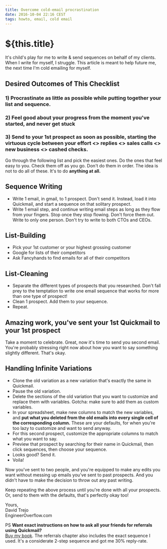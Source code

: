 ```yaml
---
title: Overcome cold-email procrastination
date: 2016-10-04 22:16 CEST
tags: howto, email, cold email
---
```

# ${this.title}

It's child's play for me to write & send sequences on behalf of my clients. When I write for myself, I struggle. This article is meant to help future me, the next time I'm cold emailing for myself.

## Desired Outcomes of This Checklist

### 1) Procrastinate as little as possible while putting together your list and sequence.

### 2) Feel good about your progress from the moment you've started, and never get stuck

### 3) Send to your 1st prospect as soon as possible, starting the virtuous cycle between your effort <> replies <> sales calls <> new business <> cashed checks.

Go through the following list and pick the easiest ones. Do the ones that feel easy to you. Check them off as you go. Don't do them in order. The idea is not to do all of these. It's to do **anything at all.**

## Sequence Writing
- Write 1 email, in gmail, to 1 prospect. Don't send it. Instead, load it into Quickmail, and start a sequence on that solitary prospect.
- Write 1 email step, and continue writing email steps as long as they flow from your fingers. Stop once they stop flowing. Don't force them out. Write to only one person. Don't try to write to both CTOs and CEOs.

## List-Building
- Pick your 1st customer or your highest grossing customer
- Google for lists of their competitors
- Ask Fancyhands to find emails for all of their competitors

## List-Cleaning
- Separate the different types of prospects that you researched. Don't fall prey to the temptation to write one email sequence that works for more than one type of prospect!
- Clean 1 prospect. Add them to your sequence.
- Repeat.

## Amazing work, you've sent your 1st Quickmail to your 1st prospect
Take a moment to celebrate. Great, now it's time to send you second email. You're probably stressing right now about how you want to say something slightly different. That's okay.

## Handling Infinite Variations
- Clone the old variation as a new variation that's exactly the same in Quickmail.
- Pause the old variation.
- Delete the sections of the old variation that you want to customize and replace them with variables. Gotcha: make sure to add them as custom variables.
- In your spreadsheet, make new columns to match the new variables, and **put what you deleted from the old emails into every single cell of the corresponding column.** These are your defaults, for when you're too lazy to customize and want to send anyway.
- For this second prospect, customize the appropriate columns to match what you want to say.
- Preview that prospect by searching for their name in Quickmail, then click sequences, then choose your sequence.
- Looks good? Send it.
- Voila!

Now you've sent to two people, and you're equipped to make any edits you want without messing up emails you've sent to past prospects. And you didn't have to make the decision to throw out any past writing.

Keep repeating the above process until you're done with all your prospects. Or, send to them with the defaults, that's perfectly okay too!

Yours,<br>
David Trejo<br>
EngineerOverflow.com

PS **Want exact instructions on how to ask all your friends for referrals using Quickmail?**  
[Buy my book](https://gum.co/CSGETMONEY). The referrals chapter also includes the exact sequence I used. It's a considerate 2-step sequence and got me 30% reply-rate.
